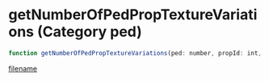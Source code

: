 # getNumberOfPedPropTextureVariations (Category ped)

```js
function getNumberOfPedPropTextureVariations(ped: number, propId: int, drawableId: int): int
```

[filename](getNumberOfPedPropTextureVariations_m.md ':include')